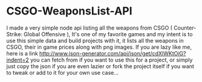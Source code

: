 # CSGO-WeaponsList-API
I made a very simple node api listing all the weapons from CSGO ( Counter-Strike: Global Offensive ), It's one of my favorite games and my intent is to use this simple data and build projects with it, it lists all the weapons in CSGO, their in game prices along with png images.
If you are lazy like me, here is a link  http://www.json-generator.com/api/json/get/cdXlWKtOiG?indent=2 you can fetch from if you want to use this for a project, 
or simply just copy the json if you are even lazier or fork the project itself if you want to tweak or add to it for your own use case...

